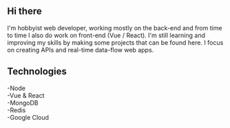 ## Hi there

I'm hobbyist web developer, working mostly on the back-end and from time to time I also do work on front-end (Vue / React). I'm still learning and improving my skills by making some projects that can be found here. I focus on creating APIs and real-time data-flow web apps. 

## Technologies
-Node  
-Vue & React  
-MongoDB  
-Redis  
-Google Cloud  
<!--
**damiandro40/damiandro40** is a ✨ _special_ ✨ repository because its `README.md` (this file) appears on your GitHub profile.

Here are some ideas to get you started:

- 🔭 I’m currently working on ...
- 🌱 I’m currently learning ...
- 👯 I’m looking to collaborate on ...
- 🤔 I’m looking for help with ...
- 💬 Ask me about ...
- 📫 How to reach me: ...
- 😄 Pronouns: ...
- ⚡ Fun fact: ...
-->

